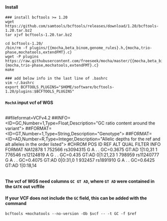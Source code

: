 #### Install
```
### install bcftools >= 1.20
wget https://github.com/samtools/bcftools/releases/download/1.20/bcftools-1.20.tar.bz2
tar xjvf bcftools-1.20.tar.bz2

cd bcftools-1.20/
/bin/rm -f plugins/{{mocha,beta_binom,genome_rules}.h,{mocha,trio-phase,mochatools,extendFMT}.c}
wget -P plugins https://raw.githubusercontent.com/freeseek/mocha/master/{{mocha,beta_binom,genome_rules}.h,{mocha,trio-phase,mochatools,extendFMT}.c}
make

### add below info in the last line of .bashrc 
vim ~/.bashrc
export BCFTOOLS_PLUGINS="$HOME/software/bcftools-1.20/plugins:$BCFTOOLS_PLUGINS"
```
#### `MochA` input vcf of WGS
```
```
##fileformat=VCFv4.2
##INFO=<ID=GC,Number=1,Type=Float,Description="GC ratio content around the variant">
##FORMAT=<ID=GT,Number=1,Type=String,Description="Genotype">
##FORMAT=<ID=AD,Number=R,Type=Integer,Description="Allelic depths for the ref and alt alleles in the order listed">
#CHROM	POS	ID	REF	ALT	QUAL	FILTER	INFO	FORMAT	NA12878
1	752566	rs3094315	G	A	.	.	GC=0.3675	GT:AD	1|1:0,31
1	776546	rs12124819	A	G	.	.	GC=0.435	GT:AD	0|1:21,23
1	798959	rs11240777	G	A	.	.	GC=0.4075	GT:AD	0|0:31,0
1	932457	rs1891910	G	A	.	.	GC=0.6425	GT:AD	1|0:18,14
```
```
#### The vcf of WGS need columns `GC GT AD`, where `GT AD` were contained in the `GATK` out vcffile

#### If your VCF does not include the `GC` field, this can be added with the command
```
bcftools +mochatools --no-version -Ob $vcf -- -t GC -f $ref
```

